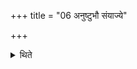 +++
title = "06 अनुष्टुभौ संयाज्ये"

+++

<details><summary>थिते</summary>

6. The Saṁyājyās (the invitatory and offering-verses of the Sviṣṭakr̥t-offering) should be in Anuṣṭubh (-meter).  
</details>
